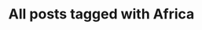 ---
layout: tag
title: "All posts tagged with Africa"
permalink: /weblog/tags/africa/
taxonomy: Africa
---